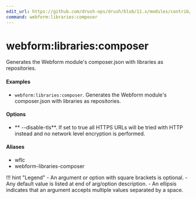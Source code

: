 ```yaml
---
edit_url: https://github.com/drush-ops/drush/blob/11.x/modules/contrib/webform/src/Commands/WebformCommands.php
command: webform:libraries:composer
---
```

# webform:libraries:composer

Generates the Webform module's composer.json with libraries as repositories.

#### Examples

- <code>webform:libraries:composer</code>. Generates the Webform module's composer.json with libraries as repositories.

#### Options

- ** --disable-tls**. If set to true all HTTPS URLs will be tried with HTTP instead and no network level encryption is performed.

#### Aliases

- wflc
- webform-libraries-composer

!!! hint "Legend"
    - An argument or option with square brackets is optional.
    - Any default value is listed at end of arg/option description.
    - An ellipsis indicates that an argument accepts multiple values separated by a space.